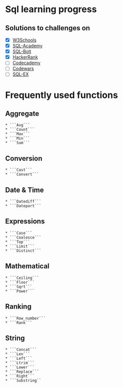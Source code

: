 # Sql learning progress

## Solutions to challenges on
- [x] [W3Schools](https://www.w3schools.com/sql/default.asp)
- [x] [SQL-Academy](https://sql-academy.org/en)
- [x] [SQL-Bolt](https://sqlbolt.com/)
- [x] [HackerRank](https://www.hackerrank.com/domains/sql)
- [ ] [Codecademy](https://www.codecademy.com/catalog/language/sql)
- [ ] [Codewars](https://www.codewars.com/dashboard)
- [ ] [SQL-EX](https://sql-ex.ru/?Lang=1)

# Frequently used functions 
## Aggregate
	* ```Avg```
	* ```Count```
	* ```Max```
	* ```Min```
	* ```Sum```

## Conversion
	* ```Cast```
	* ```Convert```

## Date & Time
	* ```Datediff```
	* ```Datepart```

## Expressions
	* ```Case```
	* ```Coalesce```
	* ```Top```
	* ```Limit```
	* ```Distinct```

## Mathematical
	* ```Ceiling```
	* ```Floor```
	* ```Sqrt```
	* ```Power```

## Ranking
	* ```Row_number```
	* ```Rank```

## String 
	* ```Concat```
	* ```Len```
	* ```Left```
	* ```Ltrim```
	* ```Lower```
	* ```Replace```
	* ```Right```
	* ```Substring``
  
 